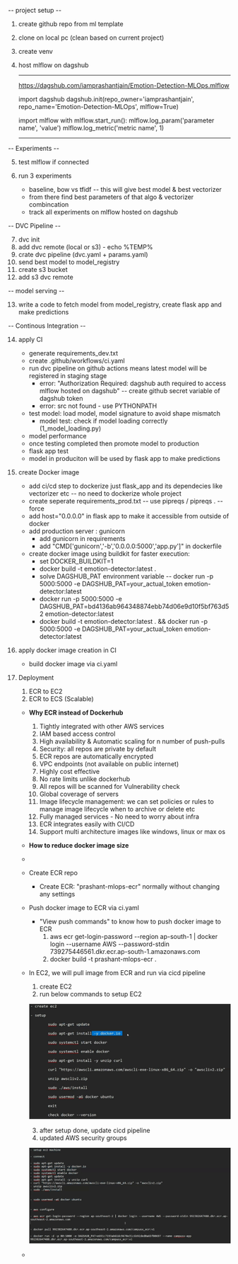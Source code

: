-- project setup --

1. create github repo from ml template

2. clone on local pc (clean based on current project)

3. create venv

4. host mlflow on dagshub

    --------------------------------------------------------------------------------------------
    https://dagshub.com/iamprashantjain/Emotion-Detection-MLOps.mlflow

    import dagshub
    dagshub.init(repo_owner='iamprashantjain', repo_name='Emotion-Detection-MLOps', mlflow=True)

    import mlflow
    with mlflow.start_run():
    mlflow.log_param('parameter name', 'value')
    mlflow.log_metric('metric name', 1)

    --------------------------------------------------------------------------------------------

-- Experiments --

5. test mlflow if connected

6. run 3 experiments
    - baseline, bow vs tfidf -- this will give best model & best vectorizer
    - from there find best parameters of that algo & vectorizer combincation
    - track all experiments on mlflow hosted on dagshub

-- DVC Pipeline --

7. dvc init
8. add dvc remote (local or s3) - echo %TEMP%
9. crate dvc pipeline (dvc.yaml + params.yaml)
10. send best model to model_registry
11. create s3 bucket
12. add s3 dvc remote

-- model serving --

13. write a code to fetch model from model_registry, create flask app and make predictions


-- Continous Integration --

14. apply CI
    - generate requirements_dev.txt
    - create .github/workflows/ci.yaml
    - run dvc pipeline on github actions means latest model will be registered in staging stage
        - error: "Authorization Required: dagshub auth required to access mlflow hosted on dagshub" -- create github secret variable of dagshub token
        - error: src not found - use PYTHONPATH
    - test model: load model, model signature to avoid shape mismatch
        - model test: check if model loading correctly (1_model_loading.py)
    - model performance
    - once testing completed then promote model to production
    - flask app test
    - model in produciton will be used by flask app to make predictions


15. create Docker image
    - add ci/cd step to dockerize just flask_app and its dependecies like vectorizer etc -- no need to dockerize whole project
    - create seperate requirements_prod.txt -- use pipreqs / pipreqs . --force
    - add host="0.0.0.0" in flask app to make it accessible from outside of docker
    - add production server : gunicorn
        + add gunicorn in requirements
        + add "CMD['gunicorn','-b','0.0.0.0:5000','app.py']" in dockerfile
    - create docker image using buildkit for faster execution:
        + set DOCKER_BUILDKIT=1
        + docker build -t emotion-detector:latest .
        + solve DAGSHUB_PAT environment variable -- docker run -p 5000:5000 -e DAGSHUB_PAT=your_actual_token emotion-detector:latest
        + docker run -p 5000:5000 -e DAGSHUB_PAT=bd4136ab964348874ebb74d06e9d10f5bf763d52 emotion-detector:latest
        + docker build -t emotion-detector:latest . && docker run -p 5000:5000 -e DAGSHUB_PAT=your_actual_token emotion-detector:latest
        

16. apply docker image creation in CI
    - build docker image via ci.yaml


17. Deployment
    1. ECR to EC2 
    2. ECR to ECS (Scalable)

    - **Why ECR instead of Dockerhub**
        1. Tightly integrated with other AWS services
        2. IAM based access control
        3. High availability & Automatic scaling for n number of push-pulls
        4. Security: all repos are private by default
        5. ECR repos are automatically encrypted
        6. VPC endpoints (not available on public internet)
        7. Highly cost effective
        8. No rate limits unlike dockerhub
        9. All repos will be scanned for Vulnerability check
        10. Global coverage of servers
        11. Image lifecycle management: we can set policies or rules to manage image lifecycle when to archive or delete etc
        12. Fully managed services - No need to worry about infra
        13. ECR integrates easily with CI/CD
        14. Support multi architecture images like windows, linux or max os
        

    - **How to reduce docker image size**
    - 

    - Create ECR repo
         - Create ECR: "prashant-mlops-ecr" normally without changing any settings
    
    - Push docker image to ECR via ci.yaml
      - "View push commands" to know how to push docker image to ECR
         1. aws ecr get-login-password --region ap-south-1 | docker login --username AWS --password-stdin 739275446561.dkr.ecr.ap-south-1.amazonaws.com
         2. docker build -t prashant-mlops-ecr .

    - In EC2, we will pull image from ECR and run via cicd pipeline
         1. create EC2
         2. run below commands to setup EC2

         ![alt text](image-1.png)

         3. after setup done, update cicd pipeline
         4. updated AWS security groups

      
      ![alt text](image.png)

    - 





